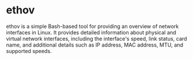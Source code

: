 # ethov
ethov is a simple Bash-based tool for providing an overview of network interfaces in Linux. It provides detailed information about physical and virtual network interfaces, including the interface's speed, link status, card name, and additional details such as IP address, MAC address, MTU, and supported speeds.
